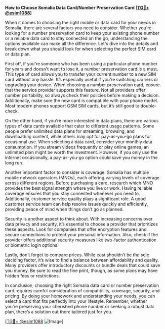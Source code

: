 **How to Choose Somalia Data Card/Number Preservation Card [[TG💪+ @esim1088](https://t.me/s/esim1088)]**

When it comes to choosing the right mobile or data card for your needs in Somalia, there are several factors you need to consider. Whether you're looking for a number preservation card to keep your existing phone number or a reliable data card to stay connected on the go, understanding the options available can make all the difference. Let's dive into the details and break down what you should look for when selecting the perfect SIM card or data plan.

First off, if you're someone who has been using a particular phone number for years and doesn't want to lose it, a number preservation card is a must. This type of card allows you to transfer your current number to a new SIM card without any hassle. It’s especially useful if you’re switching carriers or upgrading your device. When choosing a number preservation card, ensure that the service provider supports this feature. Not all providers offer number portability, so always check their policies before making a decision. Additionally, make sure the new card is compatible with your phone model. Most modern phones support GSM SIM cards, but it’s still good to double-check.

On the other hand, if you're more interested in data plans, there are various types of data cards available that cater to different usage patterns. Some people prefer unlimited data plans for streaming, browsing, and downloading content, while others may opt for pay-as-you-go plans for occasional use. When selecting a data card, consider your monthly data consumption. If you stream videos frequently or play online games, an unlimited plan might be worth the investment. However, if you only use the internet occasionally, a pay-as-you-go option could save you money in the long run.

Another important factor to consider is coverage. Somalia has multiple mobile network operators (MNOs), each offering varying levels of coverage across different regions. Before purchasing a card, research which MNO provides the best signal strength where you live or work. Having reliable coverage ensures that you stay connected whenever you need to. Additionally, customer service quality plays a significant role. A good customer service team can help resolve issues quickly and efficiently, providing peace of mind when things don’t go as planned.

Security is another aspect to think about. With increasing concerns over data privacy and security, it’s essential to choose a provider that prioritizes these aspects. Look for companies that offer encryption features and secure connections to protect your personal information. Also, check if the provider offers additional security measures like two-factor authentication or biometric login options.

Lastly, don’t forget to compare prices. While cost shouldn’t be the sole deciding factor, it’s wise to find a balance between affordability and quality. Many providers offer introductory discounts or bundle deals that could save you money. Be sure to read the fine print, though, as some plans may have hidden fees or restrictions.

In conclusion, choosing the right Somalia data card or number preservation card requires careful consideration of compatibility, coverage, security, and pricing. By doing your homework and understanding your needs, you can select a card that fits perfectly into your lifestyle. Remember, whether you’re preserving your cherished phone number or seeking a robust data plan, there’s a solution out there tailored just for you.

[[TG💪+ @esim1088](https://t.me/s/esim1088) ![Image](https://i.postimg.cc/Y0z9fWf4/image.png)]